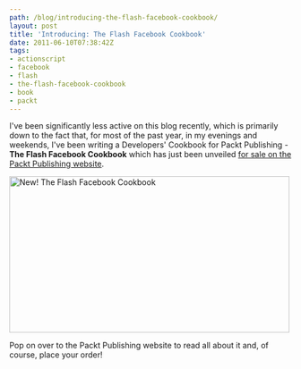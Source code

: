 ```yaml
---
path: /blog/introducing-the-flash-facebook-cookbook/
layout: post
title: 'Introducing: The Flash Facebook Cookbook'
date: 2011-06-10T07:38:42Z
tags:
- actionscript
- facebook
- flash
- the-flash-facebook-cookbook
- book
- packt
---
```


I've been significantly less active on this blog recently, which is primarily down to the fact that, for most of the past year, in my evenings and weekends, I've been writing a Developers' Cookbook for Packt Publishing - <strong>The Flash Facebook Cookbook</strong> which has just been unveiled <a title="View the Flash Facebook Cookbook on the Packt Publishing website." href="http://www.packtpub.com/flash-facebook-cookbook-for-graph-api-applications/book" target="_blank">for sale on the Packt Publishing website</a>.

<img class="alignnone size-full wp-image-1307" title="New! The Flash Facebook Cookbook" src="http://uploads.psyked.co.uk/2011/06/packt-blog.png" alt="New! The Flash Facebook Cookbook" width="500" height="280" />

Pop on over to the Packt Publishing website to read all about it and, of course, place your order!